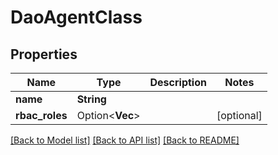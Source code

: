 # DaoAgentClass

## Properties

Name | Type | Description | Notes
------------ | ------------- | ------------- | -------------
**name** | **String** |  | 
**rbac_roles** | Option<**Vec<String>**> |  | [optional]

[[Back to Model list]](../README.md#documentation-for-models) [[Back to API list]](../README.md#documentation-for-api-endpoints) [[Back to README]](../README.md)


